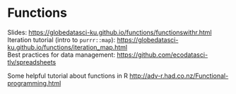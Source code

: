 # Functions

Slides: https://globedatasci-ku.github.io/functions/functionswithr.html  
Iteration tutorial (intro to `purrr::map`): https://globedatasci-ku.github.io/functions/iteration_map.html  
Best practices for data management: https://github.com/ecodatasci-tlv/spreadsheets

Some helpful tutorial about functions in R
http://adv-r.had.co.nz/Functional-programming.html
